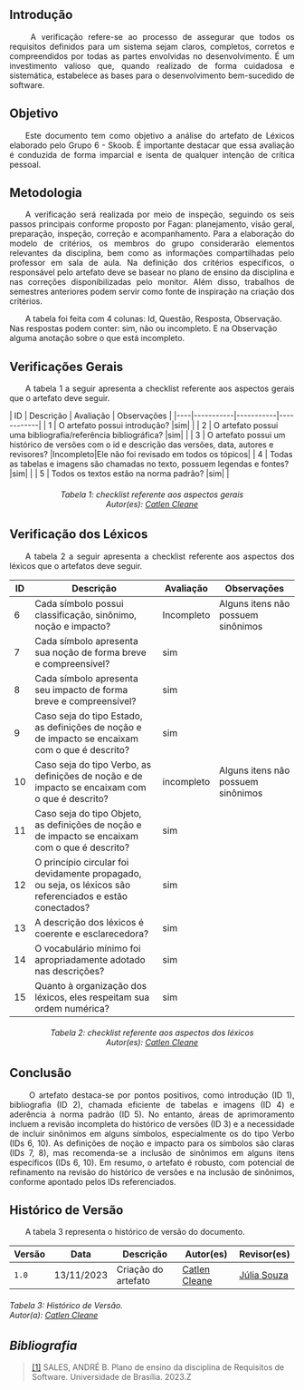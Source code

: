 ## **Introdução**
<p align="justify">
&emsp;&emsp; A verificação refere-se ao processo de assegurar que todos os requisitos definidos para um sistema sejam claros, completos, corretos e compreendidos por todas as partes envolvidas no desenvolvimento. É um investimento valioso que, quando realizado de forma cuidadosa e sistemática, estabelece as bases para o desenvolvimento bem-sucedido de software.
</p>

## **Objetivo**
<p align="justify">
&emsp;&emsp;Este documento tem como objetivo a análise do artefato de Léxicos elaborado pelo Grupo 6 - Skoob. É importante destacar que essa avaliação é conduzida de forma imparcial e isenta de qualquer intenção de crítica pessoal. 
</p>

## **Metodologia**
<p align="justify"> 
&emsp;&emsp;A verificação será realizada por meio de inspeção, seguindo os seis passos principais conforme proposto por Fagan: planejamento, visão geral, preparação, inspeção, correção e acompanhamento. Para a elaboração do modelo de critérios, os membros do grupo considerarão elementos relevantes da disciplina, bem como as informações compartilhadas pelo professor em sala de aula. Na definição dos critérios específicos, o responsável pelo artefato deve se basear no plano de ensino da disciplina e nas correções disponibilizadas pelo monitor. Além disso, trabalhos de semestres anteriores podem servir como fonte de inspiração na criação dos critérios.
</p>
&emsp;&emsp;A tabela foi feita com 4 colunas: Id, Questão, Resposta, Observação. Nas respostas podem conter: sim, não ou incompleto. E na Observação alguma anotação sobre o que está incompleto. 
</p> 
</p>

## **Verificações Gerais**
<p align="justify"> 
&emsp;&emsp;A tabela 1 a seguir apresenta a checklist referente aos aspectos gerais que o artefato deve seguir.
</p>
| ID | Descrição | Avaliação | Observações |
|----|-----------|-----------|------------|
| 1  | O artefato possui introdução? |sim| |
| 2  | O artefato possui uma bibliografia/referência bibliográfica? |sim| |
| 3  | O artefato possui um histórico de versões com o id e descrição das versões, data, autores e revisores? |Incompleto|Ele não foi revisado em todos os tópicos|
| 4  | Todas as tabelas e imagens são chamadas no texto, possuem legendas e fontes? |sim| |
| 5  | Todos os textos estão na norma padrão? |sim| |
<center>
<h6> Tabela 1: checklist referente aos aspectos gerais
<br/> Autor(es): <a href="https://github.com/catlenc">Catlen Cleane</a></h6>
</center>

## **Verificação dos Léxicos**
<p align="justify"> 
&emsp;&emsp;A tabela 2 a seguir apresenta a checklist referente aos aspectos dos léxicos que o artefatos deve seguir.
</p>


| ID | Descrição | Avaliação | Observações |
|----|-----------|-----------|------------|
| 6  | Cada símbolo possui classificação, sinônimo, noção e impacto? |Incompleto|Alguns itens não possuem sinônimos|
| 7  | Cada símbolo apresenta sua noção de forma breve e compreensível? |sim| |
| 8  | Cada símbolo apresenta seu impacto de forma breve e compreensível? |sim| |
| 9  | Caso seja do tipo Estado, as definições de noção e de impacto se encaixam com o que é descrito? |sim| |
| 10 | Caso seja do tipo Verbo, as definições de noção e de impacto se encaixam com o que é descrito? |incompleto|Alguns itens não possuem sinônimos|
| 11 | Caso seja do tipo Objeto, as definições de noção e de impacto se encaixam com o que é descrito? |sim| |
| 12 | O princípio circular foi devidamente propagado, ou seja, os léxicos são referenciados e estão conectados? |sim| |
| 13 | A descrição dos léxicos é coerente e esclarecedora? |sim| |
| 14 | O vocabulário mínimo foi apropriadamente adotado nas descrições? |sim| |
| 15 | Quanto à organização dos léxicos, eles respeitam sua ordem numérica? |sim| |

<center>
<h6> Tabela 2: checklist referente aos aspectos dos léxicos
<br/> Autor(es): <a href="https://github.com/catlenc">Catlen Cleane</a></h6>
</center>

## **Conclusão**
<p align="justify">
&emsp;&emsp;
O artefato destaca-se por pontos positivos, como introdução (ID 1), bibliografia (ID 2), chamada eficiente de tabelas e imagens (ID 4) e aderência à norma padrão (ID 5). No entanto, áreas de aprimoramento incluem a revisão incompleta do histórico de versões (ID 3) e a necessidade de incluir sinônimos em alguns símbolos, especialmente os do tipo Verbo (IDs 6, 10). As definições de noção e impacto para os símbolos são claras (IDs 7, 8), mas recomenda-se a inclusão de sinônimos em alguns itens específicos (IDs 6, 10). Em resumo, o artefato é robusto, com potencial de refinamento na revisão do histórico de versões e na inclusão de sinônimos, conforme apontado pelos IDs referenciados.
</p>



## **Histórico de Versão**
<p align="justify">
&emsp;&emsp;A tabela 3 representa o histórico de versão do documento.
</p>

| Versão | Data | Descrição | Autor(es)| Revisor(es)|
|--------|------|-----------|----------|------------|
|`1.0`   |13/11/2023| Criação do artefato | [Catlen Cleane](https://github.com/catlenc)| [Júlia Souza](https://github.com/JuliaSSouza)|

<h6> Tabela 3: Histórico de Versão.
<br> Autor(a): <a href="https://github.com/catlenc">Catlen Cleane</a></h6>



## *Bibliografia*


> <a href="https://aprender3.unb.br/pluginfile.php/2692699/mod_resource/content/34/Plano_de_Ensino%20RE%20022023%20Turma%202.pdf">[1]</a>  SALES, ANDRÉ B. Plano de ensino da disciplina de Requisitos de Software. Universidade de Brasília. 2023.Z